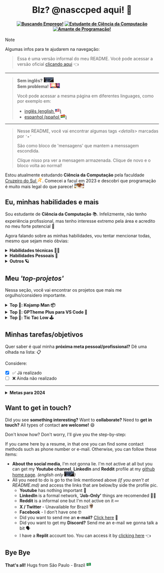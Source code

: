 <!-- título e ------------------------------------------------------>
<h1 align="center">Blz? @nasccped aqui! 👋</h1>

<!-- algumas badges centralizadas -->
<h4 align="center">

[![Buscando Emprego!][loking-for-a-job-badge]](#)
[![Estudante de Ciência da Computação][student-badge]](#)
[![Amante de Programação!][prog-lov-badge]](#)

</h4>

<!-- algumas dicas -->
> [!NOTE]
>
> Algumas infos para te ajudarem na navegação:
>
> > Essa é uma versão informal do meu README. Você pode acessar a
> > versão oficial [clicando aqui][frm-readme-ptbr-link] 👈
>
> ---
>
> > **Sem inglês?** <img src="./assets/random-no_something_meme.jpg" style="height: 1rem; width: 2rem" alt="sem inglês?"><br>
> > **Sem problema!** <img src="./assets/random-theres_a_starman.png" style="height: 1rem; width: 2rem" alt="não se preocupe, rapaz">
> >
> > Você pode acessar a mesma página em diferentes linguages, como
> > por exemplo em:
> > - [inglês (english <img src="./assets/flag-usa.png" style="height: 1rem" alt="bandeira dos EUA">)][inf-readme-en-link]
> > - [espanhol (spañol <img src="./assets/flag-bolivia.png" style="height: 1rem" alt="bandeira da Bolivia">)][inf-readme-es-link]
>
> ---
>
> > Nesse README, você vai encontrar algumas tags _&lt;details&gt;_
> > marcadas por `'▸'`
> >
> > São como bloco de 'mensagens' que mantem a menssagem escondida.
> >
> > Clique nisso pra ver a mensagem armazenada. Clique de novo e o
> > bloco volta ao normal!


<!-- texto de descrição -------------------------------------------->
Estou atualmente estudando **Ciência da Computação** pela faculdade
[Cruzeiro do Sul <img
src="./assets/logo-cruzeiro_do_sul.png"
style="height: 1rem"
alt="logo Cruzeiro do Sul">][cruzeiro-do-sul-link]. Comecei a facul
em 2023 e descobri que programação é muito mais legal do que parece!
<img src="./assets/random-surprised_guy.jpg"
style="height: 1rem; width: 2rem"
alt="carinha surpreso">



<!-- auto explicativo ---------------------------------------------->
Eu, minhas habilidades e mais
-----------------------------

Sou estudante de **Ciência da Computação** 📚. Infelizmente, não tenho
experiência profissional, mas tenho interesse extremo pela área e
acredito no meu forte potencial 🔭

Agora falando sobre as minhas habilidades, vou tentar mencionar
todas, mesmo que sejam meio óbvias:

<details>

<summary><strong>Habilidades técnicas 👷‍♂️</strong></summary><br>

- **Práticas de algoritmos:** aprendendo programação, obviamente
aprendi também como estruturar um algoritmo, seus procedimentos,
performance e _'embelezamento'_ do mesmo 🔁
- **Estrutura de dados:** aprendi como criar, usar e manipular
diferentes tipos de dado, _primitivos_ (chars, numéricos),
_complexos_ (arrays, listas, listas ligadas, pilhas) e ainda estou
_aprendendo outros_ (árvore binária, árvore de busca binária,
etc) 🧑‍🔬
- **Conceito de low-level:** na faculdade, pude aprender um monte de
conceitos aplicados a [linguagem C][c-lang-link], como ponteiros &
referências, alocação de memória ( <img src="./assets/random-skull.png"
style="height: 1rem" alt="cara"> 👈 eu), arquivos C e arquivos Header
- **Banco de dados:** banco de dados relacional foi aprendido também
([MySQL 🐬 only][mysql-link]), seus conceitos e uso
- **Paradigma POO:** programação orientada a objeto e seus conceitos
(classes, objetos, métodos, atributos, herança, abstração, etc.)
foram aprendidos 🐕 (usando o [Java][java-link] 🗿 mas funciona em
qualquer linguagem de classes xD)
- **Desenvolvimento web e integração de server:** aprendi um bocado
sobre HTML, CSS E JavaScript padrão. Não sou um grande fan desses
caras mas tenho boa noção de como operar com eles 🌐. Além disso,
aprendi também como integrar páginas web com servidor usando MySQL
PHP e Apacha, XAMPP, WampServer ou seja lá o que você prefere chamar
(☝️ esse cara não curte web mas pretende aprender um framework em
breve)
- **Práticas de versionamento:** versionar projetos durante o
desenvolvimento é uma das tarefas mais importantes para transformar
alguém em um bom programador. Tenho um bom entendimento sobre
versionamento 🏷️, colaboração 🫂 e similares.

</details>

<details>

<summary><strong>Habilidades Pessoais 🧠</strong></summary><br>

- **Pensamento crítico/analítico:** habilidade desenvolvida quase que
automaticamente quando estudamos programação, mas ainda assim, muito
importante para solução de problemas. 🎯
- **Auto-didática & aprendizado constante:** quando se trata de
tecnologia, todas a informação que precisamos está disponível na
internet. Saber como aproveitar isso ao máximo é essencial para se
tornar um programador de sucesso! 🧑‍💻
- **Resolução de Problemas:** anteriormente citado, resolver problemas
é basicamente o motivo pelo qual o programador existe. Pouco tempo é
gasto construindo coisas novas, mas muito tempo é gasto reparando as
coisas velhas. 🕰️
- **Comunicação:** independentemente da área na qual você trabalha,
você só será um bom profissional for capaz de criar, explicar e
sustentar suas ideias e argumentos. Saber como convencer os outros
através da comunicação prova muito sobre o seu potencial. 🗿

</details>

<details>

<summary><strong>Outros 🪐</strong></summary><br>

Coisas que não são tão importantes mas eu ainda gostaria de
mencionar! 🗣️

Tecnologias com as quais eu já tive contato:
- Python 🐍
- C 📠
- Java ☕
- Kotlin 🏝️
- MySQL 🐬
- Scripts 📓 _(Bash & Powershell)_
- Makefiles ⚒️
- Web 🌐 _(HTML, CSS, JS)_
- Rust 🦀 _(Ainda aprendendo)_
- PHP 🐘
- Git 🏷️

O que eu gosto? _(relacionado ao trabalho)_
- programação ⌨️ _(óbvio)_
- aprender coisas novas 📚
- realizar minhas tarefas ✅
- ter meu potencial reconhecido 💪
- desenvolver coisas muito, muito, **MUITO** legais 🎁
- contribuir com as pessoas ao meu redor 🤝

O que mais eu gosto? _(não relacionado ao trabalho)_
- meus amigos 🫂
- desenhos ✏️
- artes 🖼️
- alguns jogos 🕹️
- produção musical 🎺
- animais 🦜

Isso não é tão importante, mas algumas pessoas dizem que eu sou
**engraçado** e **responsável**, que gostam de me ter por perto 🗿

</details>



<!-- área dedicada aos meus projetos pessoais ---------------------->
Meu _'top-projetos'_
--------------------

Nessa seção, você vai encontrar os projetos que mais me
orgulho/considero importante.

<!-- kojamp man -->
<details>

<summary><strong>Top 🥇: Kojamp Man 📦</strong></summary><br>

**Kojamp Main** é uma versão _'noob'_ de Project Manager para
**Kotlin 🏝️** e **Java ☕** (que nem o [Gradle 🐘][gradle-link]).
Enquanto o Gradle e [Maven 🪶][maven-link] geram um ambiente gigante
para compilar, executar e debugar o projeto, Kojamp Man gera apenas
o conteúdo básico (`.git/`, `src/`, `Makefile`) para desenvolver e
rodar o seu projeto de maneira acadêmica ou algo semelhante 🏫

O projeto ainda está no começo e recebendo atualizações de tempo em
tempo. Você pode obter mais informações no 
[repositório oficial no github 🔗][kojamp-man-link]

</details>

<!-- gptheme plus -->
<details>

<summary><strong>Top 🥈: GPTheme Plus para VS Code 🎨</strong></summary><br>

**GPTheme Plus para VS Code** é uma extensão de tema para o VS Code
baseada no visual de código do [Chat GPT][chat-gpt-link]. Não é uma
grande conquista mas me deixa orgulhoso 🫡

Pouco tempo atrás, eu comecei a usar o [Neovim][neovim-link] como
minha IDE e isso fez com que eu trabalhasse menos nesse projeto 🙁,
mas você ainda pode obter mais informações acessando o 
[repositório oficial no github 👥][gptheme-plus-github-link] ou o
[vscode marketplace 🛒][gptheme-plus-mrktplc-link] também...

</details>

<!-- tic tac low -->
<details>

<summary><strong>Top 🥉: Tic Tac Low 🕹️</strong></summary><br>

**Tic Tac Low** é uma proposta de 'auto-desafio' em forma de jogo
inspirado no `Jogo da Velha` _(Meu primeiro jogo solo desenvolvido na
faculada)_. Leia até o final. Vale a pena 🥹

A princípio eu queria desenvolver um jogo, mas com algumas
restrições:

- Fazer um jono no _Pygame_, _Java_, _Unreal_, ... é fácil demais 💤.
Cara, eu não sou um _programador_ 👶, sou um _**PRÓ**-gramador_ 🗿. Eu
quero fazer isso na linguagem mais difícil que eu aprendi. _(C lang
foi escolhida <img src="./assets/random-guy_at_war.gif"
style="height: 1rem; widht: 2rem"
alt="meme guerra estranha">)_
- **Bibliotecas**? **Gerar janela**? **Dependências**? A única
dependência aqui vai ser o binário. O resto vai ser codado 🗿
- Tudo vai ser visualizado e acessado pela janela do terminal. O jogo
é simples, a implementação é difícil. Esse é o acordo 🗿

Então... **qual o problema? 🤓**

Quando eu iniciei o desenvolvimento do
[Kojamp Man 📦][kojamp-man-link], acabei deixando esse projeto um
pouco de lado ~~(a dificuldade no desenvolvimento também
contribuiu)~~. Eu não sei se voltarei a desenvolver esse projeto
em breve, mas **pretendo finalizá-lo algum dia!** <img
src="./assets/random-theres_a_starman.png"
style="height: 1rem; width: 2rem"
alt="superman">

Você pode ir ao repositório do projeto clicando
[aqui][tic-tac-low-repo-link].

</details>



<!-- lista pessoa de tarefas --------------------------------------->
Minhas tarefas/objetivos
------------------------

Quer saber é qual minha **próxima meta pessoal/profissional?**
Dê uma olhada na lista: 📋


Considere:
- [X] ✅ Já realizado
- [ ] ❌ Ainda não realizado

---

<details>

<summary><strong>Metas para 2024</strong></summary><br>

- [X] Publicar minha primeira extensão oficial do VS Code 🧩
- [ ] Construir um README legal no perfil 🌟
- [ ] Trazer diversas atualizações para o projeto [Kojamp Man][kojamp-man-link] 🪛
- [ ] Conseguir o meu primeiro emprego como programador ou algo relacionado 👨‍🏭
- [ ] Aprender a linguagem Rust de maneira mais aprofundada 🦀
- [ ] Talvez, voltar a desenvolver o [Tic Tac Low][tic-tac-low-repo-link] 🕹️

</details>



<!-- contact ------------------------------------------------------->
Want to get in touch?
---------------------

Did you see **something interesting?** Want to **collaborate?** Need
to **get in touch?** All types of contact **are welcome!** 😄

Don't know how? Don't worry, I'll give you the step-by-step:

If you came here by a resume, in that one you can find some contact
methods such as phone number or e-mail. Otherwise, you can follow
these items:

- **About the social media**, I'm not gonna lie. I'm not active at
all but you can get my **Youtube channel**, **LinkedIn** and
**Reddit** profile at my [github home page][github-profile-link].
_(english only <img src="./assets/random-no_something_meme.jpg"
style="height: 1rem; width: 2rem"
alt="no english?">)_
- All you need to do is go to the link mentioned above _(if you
aren't at README.md)_ and access the links that are below/by side the
profile pic.
  - **Youtube** has nothing important 🤷
  - **LinkedIn** is a formal network, **'Job-Only'** things are
  recomended 🧑‍💼
  - **Reddit** is a informal one but I'm not active on it 💤
  - **X / Twitter** - Unavailable for Brazil <img
src="./assets/random-skull.png"
style="height: 1rem"
alt="dude...">
  - **Facebook** - I don't have one 🤓
  - Did you want to send me an **e-mail?**
[Click here][send-email-template] 📩
  - Did you want to get my **Discord?** Send me an e-mail we gonna
talk a bit 🗣️
  - I have a **Replit** account too. You can access it by
[clicking here][replit-profile-link] 👈



<!-- bye bye ------------------------------------------------------->
Bye Bye
-------

**That's all!** Hugs from São Paulo - Brazil
<img src="./assets/flag-brazil.png"
style="height: 1rem"
alt="Brazil flag">



<!-- md link-shorts ------------------------------------------------->

<!-- badges -->
[loking-for-a-job-badge]: https://img.shields.io/badge/buscando_emprego!-0175C2?style=for-the-badge&logo=SearXNG&logoColor=white
[student-badge]: https://img.shields.io/badge/estudante%20de%20ci%C3%AAncia%20da%20computa%C3%A7%C3%A3o-FF9900?style=for-the-badge&logo=Amazon-EC2&logoColor=white
[prog-lov-badge]: https://img.shields.io/badge/amante%20da%20programa%C3%A7%C3%A3o-DE3141?style=for-the-badge&logo=GNOME-Terminal&logoColor=white

<!-- links -->
[frm-readme-ptbr-link]: ./README.frm.pt-br.md
[inf-readme-en-link]: ./README.inf.en.md
[inf-readme-es-link]: ./README.inf.es.md
[cruzeiro-do-sul-link]: https://www.cruzeirodosul.edu.br/
[c-lang-link]: https://www.w3schools.com/c/c_intro.php
[mysql-link]: https://www.mysql.com/
[java-link]: https://www.oracle.com/java/
[gradle-link]: https://gradle.org/
[maven-link]: https://maven.apache.org/
[kojamp-man-link]: https://github.com/nasccped/kojamp-man
[chat-gpt-link]: https://openai.com/chatgpt/
[neovim-link]: https://neovim.io/
[gptheme-plus-github-link]: https://github.com/nasccped/vsc-gptheme-plus-extension
[gptheme-plus-mrktplc-link]: https://marketplace.visualstudio.com/items?itemName=nascc.gptheme-plus
[tic-tac-low-repo-link]: https://github.com/nasccped/tic-tac-low
[github-profile-link]: https://github.com/nasccped
[send-email-template]: mailto:pdbt.contact@gmail.com?subject=Put%20the%20Message%20title%20here%20%E2%9C%8D%EF%B8%8F&body=Don't%20forget%20to%20add...%20well...%20the%20message%20%F0%9F%98%85
[replit-profile-link]: https://replit.com/@nasccped
